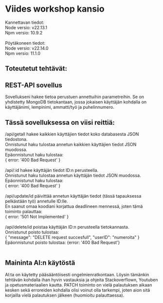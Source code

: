 # Viides workshop kansio
Kannettavan tiedot:  
Node versio: v22.13.1  
Npm versio: 10.9.2 
<br><br> 
Pöytäkoneen tiedot:  
Node versio: v22.14.0  
Npm versio: 11.1.0
## Toteutetut tehtävät:

## REST-API sovellus
Sovellukseni hakee tietoa perustuen annettuihin parametreihin. Se on yhdistetty MongoDB tietokantaan, jossa jokaisen käyttäjän kohdalla on käyttäjänimi, lempinimi, ammatti/työ ja puhelinnumero.
<br>
## Tässä sovelluksessa on viisi reittiä: 
/api/getall hakee kaikkien käyttäjien tiedot koko databasesta JSON tiedostona.  
Onnistunut haku tulostaa annetun kaikkien käyttäjien tiedot JSON muodossa.  
Epäonnistunut haku tulostaa:  
{ error: '400 Bad Request' }
<br> <br>
/api/:id hakee käyttäjän tiedot ID:n perusteella.    
Onnistunut haku tulostaa annetun käyttäjän tiedot JSON muodossa.  
Epäonnistunut haku tulostaa:  
{ error: '400 Bad Request' }
<br> <br>
/api/update/id päivittää annetun käyttäjän tiedot (tässä tapauksessa pelkästään työ) annetulle ID:lle.    
En saanut omaa koodiani korjattua deadlineen mennessä, joten tämä toiminto palauttaa:  
{ error: '501 Not Implemented' }
<br> <br>
/api/delete/id poistaa käyttäjän ID:n perusteella tietokannasta.    
Onnistunut poisto tulostaa:  
{
    "message": "DELETE request succesfull",
    "userID": "numeroita"
}  
Epäonnistunut poisto tulostaa: 
{error: '400 Bad Request'}   
<br> 
## Maininta AI:n käytöstä
AI:ta on käytetty pääsääntöisesti ongelmienratkontaan. Löysin tämänkin tehtävän kohdalla ihan hyvin vastauksia ja ohjeita Stackoverflown, Youtuben ja opetusmateriaalien kautta. PATCH toiminto on vielä palautuksen aikaan kesken sekä erroreiden kohdalla olisi voinut olla tarkempi, joten aion sitä korjailla vielä palautuksen jälkeen (huomioitu palauttaessa).
